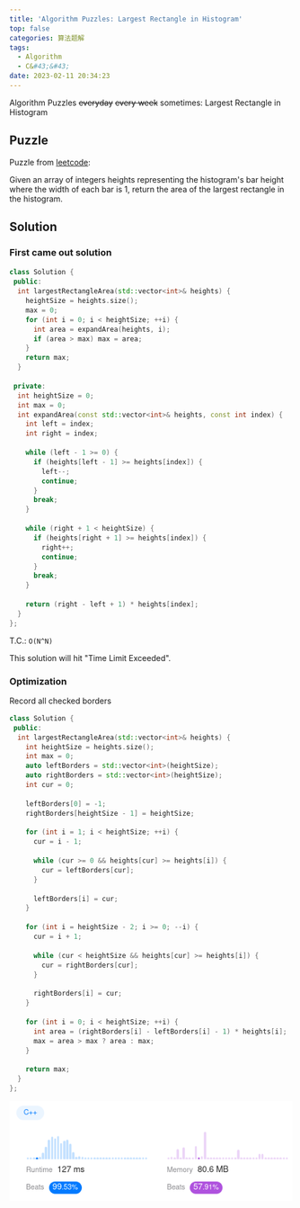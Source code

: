 ```yaml
---
title: 'Algorithm Puzzles: Largest Rectangle in Histogram'
top: false
categories: 算法题解
tags:
  - Algorithm
  - C&#43;&#43;
date: 2023-02-11 20:34:23
---
```

Algorithm Puzzles ~~everyday~~ ~~every week~~ sometimes: Largest Rectangle in Histogram
<!--more-->
## Puzzle
Puzzle from [leetcode](https://leetcode.com):

Given an array of integers heights representing the histogram's bar height where the width of each bar is 1, return the area of the largest rectangle in the histogram.

## Solution
### First came out solution

```cpp
class Solution {
 public:
  int largestRectangleArea(std::vector<int>& heights) {
    heightSize = heights.size();
    max = 0;
    for (int i = 0; i < heightSize; ++i) {
      int area = expandArea(heights, i);
      if (area > max) max = area;
    }
    return max;
  }

 private:
  int heightSize = 0;
  int max = 0;
  int expandArea(const std::vector<int>& heights, const int index) {
    int left = index;
    int right = index;

    while (left - 1 >= 0) {
      if (heights[left - 1] >= heights[index]) {
        left--;
        continue;
      }
      break;
    }

    while (right + 1 < heightSize) {
      if (heights[right + 1] >= heights[index]) {
        right++;
        continue;
      }
      break;
    }

    return (right - left + 1) * heights[index];
  }
};
```

T.C.: `O(N^N)`

This solution will hit "Time Limit Exceeded".

### Optimization

Record all checked borders

```cpp
class Solution {
 public:
  int largestRectangleArea(std::vector<int>& heights) {
    int heightSize = heights.size();
    int max = 0;
    auto leftBorders = std::vector<int>(heightSize);
    auto rightBorders = std::vector<int>(heightSize);
    int cur = 0;

    leftBorders[0] = -1;
    rightBorders[heightSize - 1] = heightSize;

    for (int i = 1; i < heightSize; ++i) {
      cur = i - 1;

      while (cur >= 0 && heights[cur] >= heights[i]) {
        cur = leftBorders[cur];
      }

      leftBorders[i] = cur;
    }

    for (int i = heightSize - 2; i >= 0; --i) {
      cur = i + 1;

      while (cur < heightSize && heights[cur] >= heights[i]) {
        cur = rightBorders[cur];
      }

      rightBorders[i] = cur;
    }

    for (int i = 0; i < heightSize; ++i) {
      int area = (rightBorders[i] - leftBorders[i] - 1) * heights[i];
      max = area > max ? area : max;
    }

    return max;
  }
};
```

![](Algorithm-Puzzles-Largest-Rectangle-in-Histogram/Algorithm-Puzzles-Largest-Rectangle-in-Histogram-s1.png)
